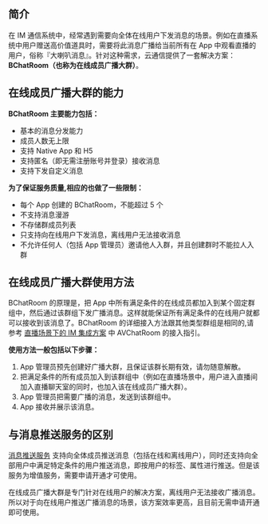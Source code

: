 ## 简介

在 IM 通信系统中，经常遇到需要向全体在线用户下发消息的场景。例如在直播系统中用户赠送高价值道具时，需要将此消息广播给当前所有在 App 中观看直播的用户，俗称『大喇叭消息』。针对这种需求，云通信提供了一套解决方案：**BChatRoom（也称为在线成员广播大群）**。

## 在线成员广播大群的能力

**BChatRoom 主要能力包括：**

* 基本的消息分发能力
* 成员人数无上限
* 支持 Native App 和 H5
* 支持匿名（即无需注册账号并登录）接收消息
* 支持下发自定义消息

**为了保证服务质量,相应的也做了一些限制：**

* 每个 App 创建的 BChatRoom，不能超过 5 个
* 不支持消息漫游
* 不存储群成员列表
* 只支持向在线用户下发消息，离线用户无法接收消息
* 不允许任何人（包括 App 管理员）邀请他人入群，并且创建群时不能拉人入群


## 在线成员广播大群使用方法

BChatRoom 的原理是，把 App 中所有满足条件的在线成员都加入到某个固定群组中，然后通过该群组下发广播消息。这样就能保证所有满足条件的在线用户就都可以接收到该消息了。BChatRoom 的详细接入方法跟其他类型群组是相同的,请参考 [直播场景下的 IM 集成方案](/doc/product/269/直播场景下的IM集成方案) 中 AVChatRoom 的接入指引。

**使用方法一般包括以下步骤：**

1. App 管理员预先创建好广播大群，且保证该群长期有效，请勿随意解散。
1. 把满足条件的所有成员加入到该群组中（例如在直播场景中，用户进入直播间加入直播聊天室的同时，也加入该在线成员广播大群）。
1. App 管理员把需要广播的消息，发送到该群组中。
1. App 接收并展示该消息。


## 与消息推送服务的区别
[消息推送服务](/document/product/269/4119) 支持向全体成员推送消息（包括在线和离线用户），同时还支持向全部用户中满足特定条件的用户推送消息，即按用户的标签、属性进行推送。但是该服务为增值服务，需要申请开通才可使用。

在线成员广播大群是专门针对在线用户的解决方案，离线用户无法接收广播消息。所以对于向在线用户推送广播消息的场景，该方案效率更高，且目前无需申请开通即可使用。
